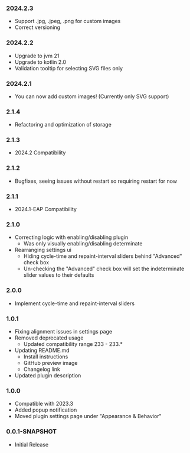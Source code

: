 ### 2024.2.3
- Support .jpg, .jpeg, .png for custom images
- Correct versioning

### 2024.2.2
- Upgrade to jvm 21
- Upgrade to kotlin 2.0
- Validation tooltip for selecting SVG files only

### 2024.2.1
- You can now add custom images! (Currently only SVG support)

### 2.1.4
- Refactoring and optimization of storage

### 2.1.3
- 2024.2 Compatibility

### 2.1.2
- Bugfixes, seeing issues without restart so requiring restart for now

### 2.1.1
- 2024.1-EAP Compatibility 

### 2.1.0
- Correcting logic with enabling/disabling plugin
  - Was only visually enabling/disabling determinate
- Rearranging settings ui
  - Hiding cycle-time and repaint-interval sliders behind "Advanced" check box
  - Un-checking the "Advanced" check box will set the indeterminate slider values to their defaults

### 2.0.0
- Implement cycle-time and repaint-interval sliders

### 1.0.1
- Fixing alignment issues in settings page
- Removed deprecated usage
  - Updated compatibility range 233 - 233.* 
- Updating README.md
  - Install instructions
  - GitHub preview image
  - Changelog link
- Updated plugin description

### 1.0.0
- Compatible with 2023.3
- Added popup notification
- Moved plugin settings page under "Appearance & Behavior"

### 0.0.1-SNAPSHOT
- Initial Release